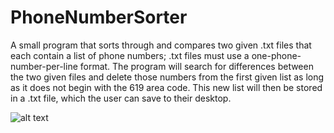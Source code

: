 # PhoneNumberSorter
A small program that sorts through and compares two given .txt files that each contain a list of phone numbers; 
.txt files must use a one-phone-number-per-line format. The program will search for differences between the two given 
files and delete those numbers from the first given list as long as it does not begin with the 619 area code. 
This new list will then be stored in a .txt file, which the user can save to their desktop.

![alt text](http://drive.google.com/uc?export=view&id=1VtOwYNzUfrlswmBC15Ot1Wf7MFnUqyx_)
